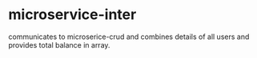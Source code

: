 # microservice-inter
communicates to microserice-crud and combines details of all users and provides total balance in array.
